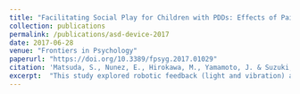 ```yaml
---
title: "Facilitating Social Play for Children with PDDs: Effects of Paired Robotic Devices"
collection: publications
permalink: /publications/asd-device-2017
date: 2017-06-28
venue: "Frontiers in Psychology"
paperurl: "https://doi.org/10.3389/fpsyg.2017.01029"
citation: 'Matsuda, S., Nunez, E., Hirokawa, M., Yamamoto, J. & Suzuki, K. (2017). Facilitating social play for children with PDDs: Effects of paired robotic devices. *Frontiers in Psychology*, 2017, 8, 1029. https://doi.org/10.3389/fpsyg.2017.01029'
excerpt:  "This study explored robotic feedback (light and vibration) as a method to support social play in children with ASD, highlighting the potential of COLOLO devices for technology-assisted intervention."
---
```

